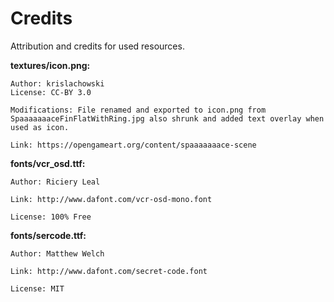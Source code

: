# Credits
Attribution and credits for used resources.

**textures/icon.png:**

	Author: krislachowski
	License: CC-BY 3.0

	Modifications: File renamed and exported to icon.png from SpaaaaaaaceFinFlatWithRing.jpg also shrunk and added text overlay when used as icon.

	Link: https://opengameart.org/content/spaaaaaaace-scene

**fonts/vcr_osd.ttf:**

	Author: Riciery Leal

	Link: http://www.dafont.com/vcr-osd-mono.font

	License: 100% Free

**fonts/sercode.ttf:**

	Author: Matthew Welch

	Link: http://www.dafont.com/secret-code.font
	
	License: MIT